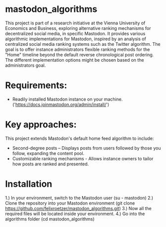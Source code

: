 # mastodon_algorithms

This project is part of a research initiative at the Vienna University of Economics and Business, exploring alternative ranking mechanisms for decentralized social media, in specific Mastodon. It provides various algorithmic implementations for Mastodon, inspired by an analysis of centralized social media ranking systems such as the Twitter algorithm. The goal is to offer instance administrators flexible ranking methods for the "Home" timeline beyond the default reverse chronological post ordering. The different implementation options might be chosen based on the administrators goal.

# Requirements:

- Readily installed Mastodon instance on your machine. ('https://docs.joinmastodon.org/admin/install/')

# Key approaches:

This project extends Mastodon's default home feed algorithm to include:  
- Second-degree posts – Displays posts from users followed by those you follow, expanding the content pool.
- Customizable ranking mechanisms - Allows instance owners to tailor how posts are ranked and presented.

# Installation

1.) In your environment, switch to the Mastodon user (su - mastodon)
2.) Clone the repository into your Mastodon environment (git clone https://github.com/felixroetzer/mastodon_algorithms.git)
3.) Now all the required files will be located inside your environment.
4.) Go into the algorithms folder (cd mastodon_algorithms)

